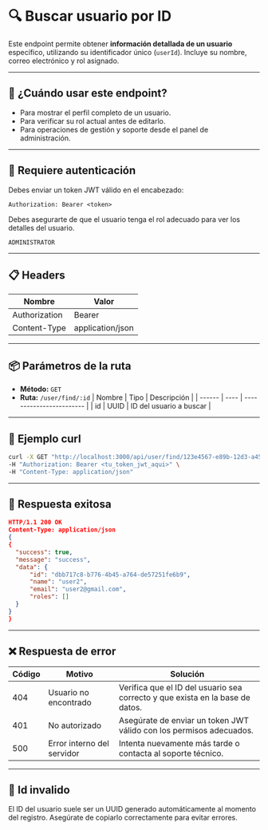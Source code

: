 # 🔍 Buscar usuario por ID

Este endpoint permite obtener **información detallada de un usuario** específico, utilizando su identificador único (`userId`). Incluye su nombre, correo electrónico y rol asignado.

---

## 🧠 ¿Cuándo usar este endpoint?

- Para mostrar el perfil completo de un usuario.
- Para verificar su rol actual antes de editarlo.
- Para operaciones de gestión y soporte desde el panel de administración.

---

## 🔐 Requiere autenticación

Debes enviar un token JWT válido en el encabezado:

```http
Authorization: Bearer <token>
```

Debes asegurarte de que el usuario tenga el rol adecuado para ver los detalles del usuario.

```http
ADMINISTRATOR
```

---

## 📋 Headers

| Nombre        | Valor            |
| ------------- | ---------------- |
| Authorization | Bearer <token>   |
| Content-Type  | application/json |

---

## 📦 Parámetros de la ruta

- **Método:** `GET`
- **Ruta:** `/user/find/:id`
  | Nombre | Tipo | Descripción |
  | ------ | ---- | ------------------------ |
  | id | UUID | ID del usuario a buscar |

---

## 🚀 Ejemplo curl

```bash
curl -X GET "http://localhost:3000/api/user/find/123e4567-e89b-12d3-a456-426614174001" \
-H "Authorization: Bearer <tu_token_jwt_aqui>" \
-H "Content-Type: application/json"
```

---

## 📄 Respuesta exitosa

```json
HTTP/1.1 200 OK
Content-Type: application/json
{
{
  "success": true,
  "message": "success",
  "data": {
      "id": "dbb717c8-b776-4b45-a764-de57251fe6b9",
      "name": "user2",
      "email": "user2@gmail.com",
      "roles": []
  }
}
}
```

---

## ❌ Respuesta de error
| Código | Motivo                      | Solución                                                     |
| ------ | --------------------------- | ------------------------------------------------------------ |
| 404    | Usuario no encontrado       | Verifica que el ID del usuario sea correcto y que exista en la base de datos. |
| 401    | No autorizado               | Asegúrate de enviar un token JWT válido con los permisos adecuados. |
| 500    | Error interno del servidor  | Intenta nuevamente más tarde o contacta al soporte técnico.  |

---

## 📄 Id invalido

El ID del usuario suele ser un UUID generado automáticamente al momento del registro. Asegúrate de copiarlo correctamente para evitar errores.